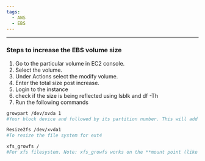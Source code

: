 ```yaml
---
tags:
  - AWS
  - EBS
---
```

---
### Steps to increase the EBS volume size
1. Go to the particular volume in EC2 console.
2. Select the volume.
3. Under Actions select the modify volume.
4. Enter the total size post increase.
5. Login to the instance
6. check if the size is being reflected using lsblk and df -Th
7. Run the following commands
```sh
growpart /dev/xvda 1
#Your block device and followed by its partition number. This will add the increased size to the mentioned partition.

Resize2fs /dev/xvda1
#To resize the file system for ext4

xfs_growfs /
#For xfs filesystem. Note: xfs_growfs works on the **mount point (like `/`), not the device name.
```